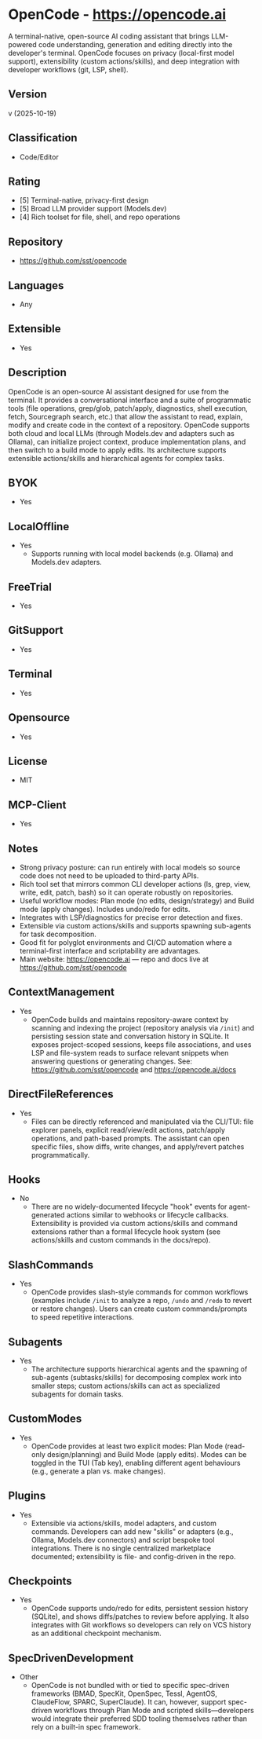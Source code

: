 # OpenCode - https://opencode.ai
A terminal-native, open-source AI coding assistant that brings LLM-powered code understanding, generation and editing directly into the developer's terminal. OpenCode focuses on privacy (local-first model support), extensibility (custom actions/skills), and deep integration with developer workflows (git, LSP, shell).

## Version
v (2025-10-19)

## Classification 
- Code/Editor

## Rating
- [5] Terminal-native, privacy-first design
- [5] Broad LLM provider support (Models.dev)
- [4] Rich toolset for file, shell, and repo operations

## Repository
- https://github.com/sst/opencode

## Languages
- Any

## Extensible
- Yes

## Description
OpenCode is an open-source AI assistant designed for use from the terminal. It provides a conversational interface and a suite of programmatic tools (file operations, grep/glob, patch/apply, diagnostics, shell execution, fetch, Sourcegraph search, etc.) that allow the assistant to read, explain, modify and create code in the context of a repository. OpenCode supports both cloud and local LLMs (through Models.dev and adapters such as Ollama), can initialize project context, produce implementation plans, and then switch to a build mode to apply edits. Its architecture supports extensible actions/skills and hierarchical agents for complex tasks.

## BYOK
- Yes

## LocalOffline
- Yes
  - Supports running with local model backends (e.g. Ollama) and Models.dev adapters.

## FreeTrial
- Yes

## GitSupport
- Yes

## Terminal
- Yes

## Opensource
- Yes

## License
- MIT

## MCP-Client
- Yes

## Notes
- Strong privacy posture: can run entirely with local models so source code does not need to be uploaded to third-party APIs.
- Rich tool set that mirrors common CLI developer actions (ls, grep, view, write, edit, patch, bash) so it can operate robustly on repositories.
- Useful workflow modes: Plan mode (no edits, design/strategy) and Build mode (apply changes). Includes undo/redo for edits.
- Integrates with LSP/diagnostics for precise error detection and fixes.
- Extensible via custom actions/skills and supports spawning sub-agents for task decomposition.
- Good fit for polyglot environments and CI/CD automation where a terminal-first interface and scriptability are advantages.
- Main website: https://opencode.ai — repo and docs live at https://github.com/sst/opencode


## ContextManagement
- Yes
  - OpenCode builds and maintains repository-aware context by scanning and indexing the project (repository analysis via `/init`) and persisting session state and conversation history in SQLite. It exposes project-scoped sessions, keeps file associations, and uses LSP and file-system reads to surface relevant snippets when answering questions or generating changes. See: https://github.com/sst/opencode and https://opencode.ai/docs

## DirectFileReferences
- Yes
  - Files can be directly referenced and manipulated via the CLI/TUI: file explorer panels, explicit read/view/edit actions, patch/apply operations, and path-based prompts. The assistant can open specific files, show diffs, write changes, and apply/revert patches programmatically.

## Hooks
- No
  - There are no widely-documented lifecycle "hook" events for agent-generated actions similar to webhooks or lifecycle callbacks. Extensibility is provided via custom actions/skills and command extensions rather than a formal lifecycle hook system (see actions/skills and custom commands in the docs/repo).

## SlashCommands
- Yes
  - OpenCode provides slash-style commands for common workflows (examples include `/init` to analyze a repo, `/undo` and `/redo` to revert or restore changes). Users can create custom commands/prompts to speed repetitive interactions.

## Subagents
- Yes
  - The architecture supports hierarchical agents and the spawning of sub-agents (subtasks/skills) for decomposing complex work into smaller steps; custom actions/skills can act as specialized subagents for domain tasks.

## CustomModes
- Yes
  - OpenCode provides at least two explicit modes: Plan Mode (read-only design/planning) and Build Mode (apply edits). Modes can be toggled in the TUI (Tab key), enabling different agent behaviours (e.g., generate a plan vs. make changes).

## Plugins
- Yes
  - Extensible via actions/skills, model adapters, and custom commands. Developers can add new "skills" or adapters (e.g., Ollama, Models.dev connectors) and script bespoke tool integrations. There is no single centralized marketplace documented; extensibility is file- and config-driven in the repo.

## Checkpoints
- Yes
  - OpenCode supports undo/redo for edits, persistent session history (SQLite), and shows diffs/patches to review before applying. It also integrates with Git workflows so developers can rely on VCS history as an additional checkpoint mechanism.

## SpecDrivenDevelopment
- Other
  - OpenCode is not bundled with or tied to specific spec-driven frameworks (BMAD, SpecKit, OpenSpec, Tessl, AgentOS, ClaudeFlow, SPARC, SuperClaude). It can, however, support spec-driven workflows through Plan Mode and scripted skills—developers would integrate their preferred SDD tooling themselves rather than rely on a built-in spec framework.
